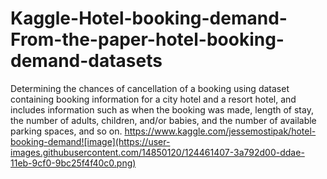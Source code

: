# Kaggle-Hotel-booking-demand-From-the-paper-hotel-booking-demand-datasets

Determining the chances of cancellation of a booking using  dataset containing booking information for a city hotel and a resort hotel, and includes information such as when the booking was made, length of stay, the number of adults, children, and/or babies, and the number of available parking spaces, and so on.
https://www.kaggle.com/jessemostipak/hotel-booking-demand![image](https://user-images.githubusercontent.com/14850120/124461407-3a792d00-ddae-11eb-9cf0-9bc25f4f40c0.png)


